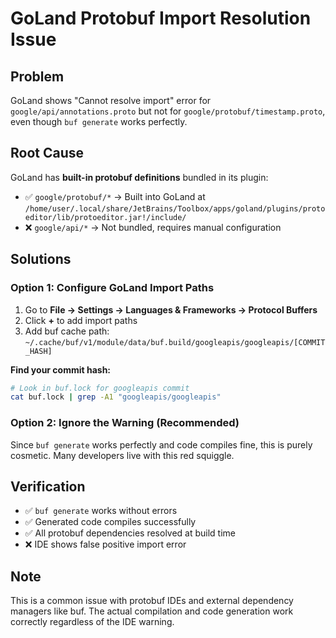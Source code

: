 # GoLand Protobuf Import Resolution Issue

## Problem
GoLand shows "Cannot resolve import" error for `google/api/annotations.proto` but not for `google/protobuf/timestamp.proto`, even though `buf generate` works perfectly.

## Root Cause
GoLand has **built-in protobuf definitions** bundled in its plugin:
- ✅ `google/protobuf/*` → Built into GoLand at `/home/user/.local/share/JetBrains/Toolbox/apps/goland/plugins/protoeditor/lib/protoeditor.jar!/include/`
- ❌ `google/api/*` → Not bundled, requires manual configuration

## Solutions

### Option 1: Configure GoLand Import Paths
1. Go to **File → Settings → Languages & Frameworks → Protocol Buffers**
2. Click **+** to add import paths
3. Add buf cache path: `~/.cache/buf/v1/module/data/buf.build/googleapis/googleapis/[COMMIT_HASH]`

**Find your commit hash:**
```bash
# Look in buf.lock for googleapis commit
cat buf.lock | grep -A1 "googleapis/googleapis"
```

### Option 2: Ignore the Warning (Recommended)
Since `buf generate` works perfectly and code compiles fine, this is purely cosmetic. Many developers live with this red squiggle.

## Verification
- ✅ `buf generate` works without errors
- ✅ Generated code compiles successfully  
- ✅ All protobuf dependencies resolved at build time
- ❌ IDE shows false positive import error

## Note
This is a common issue with protobuf IDEs and external dependency managers like buf. The actual compilation and code generation work correctly regardless of the IDE warning.